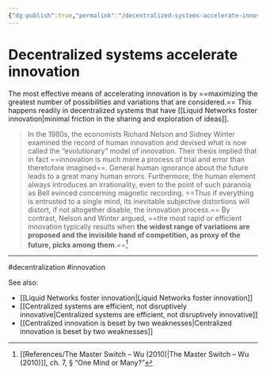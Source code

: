 ```yaml
---
{"dg-publish":true,"permalink":"/decentralized-systems-accelerate-innovation/"}
---
```


# Decentralized systems accelerate innovation

The most effective means of accelerating innovation is by ==maximizing the greatest number of possibilities and variations that are considered.== This happens readily in decentralized systems that have [[Liquid Networks foster innovation\|minimal friction in the sharing and exploration of ideas]].

> In the 1980s, the economists Richard Nelson and Sidney Winter examined the record of human innovation and devised what is now called the “evolutionary” model of innovation. Their thesis implied that in fact ==innovation is much more a process of trial and error than theretofore imagined==. General human ignorance about the future leads to a great many human errors. Furthermore, the human element always introduces an irrationality, even to the point of such paranoia as Bell evinced concerning magnetic recording. ==Thus if everything is entrusted to a single mind, its inevitable subjective distortions will distort, if not altogether disable, the innovation process.== By contrast, Nelson and Winter argued, ==the most rapid or efficient innovation typically results when **the widest range of variations are proposed and the invisible hand of competition, as proxy of the future, picks among them**.==[^1]


---
#decentralization #innovation 

See also:
 - [[Liquid Networks foster innovation\|Liquid Networks foster innovation]]
 - [[Centralized systems are efficient, not disruptively innovative\|Centralized systems are efficient, not disruptively innovative]]
 - [[Centralized innovation is beset by two weaknesses\|Centralized innovation is beset by two weaknesses]]

[^1]: [[References/The Master Switch – Wu (2010)\|The Master Switch – Wu (2010)]], ch. 7, § “One Mind or Many?”
